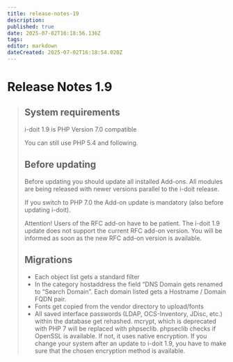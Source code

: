```yaml
---
title: release-notes-19
description: 
published: true
date: 2025-07-02T16:18:56.136Z
tags: 
editor: markdown
dateCreated: 2025-07-02T16:18:54.020Z
---
```


# Release Notes 1.9

> System requirements
> -------------------
> 
> i-doit 1.9 is PHP Version 7.0 compatible
> 
> You can still use PHP 5.4 and following.
> 
> Before updating
> ---------------
> 
> Before updating you should update all installed Add-ons. All modules are being released with newer versions parallel to the i-doit release.
> 
> If you switch to PHP 7.0 the Add-on update is mandatory (also before updating i-doit).
> 
> Attention! Users of the RFC add-on have to be patient. The i-doit 1.9 update does not support the current RFC add-on version. You will be informed as soon as the new RFC add-on version is available.
> 
> Migrations
> ----------
> 
> *   Each object list gets a standard filter
> *   In the category hostaddress the field “DNS Domain gets renamed to “Search Domain”. Each domain listed gets a Hostname / Domain FQDN pair.
> *   Fonts get copied from the vendor directory to upload/fonts
> *   All saved interface passwords (LDAP, OCS-Inventory, JDisc, etc.) within the database get rehashed. mcrypt, which is deprecated with PHP 7 will be replaced with phpseclib. phpseclib checks if OpenSSL is available. If not, it uses native encryption. If you change your system after an update to i-doit 1.9, you have to make sure that the chosen encryption method is available.